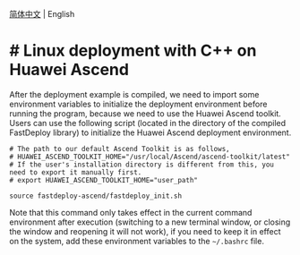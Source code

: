 [简体中文](../../cn/faq/use_sdk_on_linux.md) | English


# # Linux deployment with C++ on Huawei Ascend

After the deployment example is compiled, we need to import some environment variables to initialize the deployment environment before running the program, because we need to use the Huawei Ascend toolkit.
Users can use the following script (located in the directory of the compiled FastDeploy library) to initialize the Huawei Ascend deployment environment.


```
# The path to our default Ascend Toolkit is as follows,
# HUAWEI_ASCEND_TOOLKIT_HOME="/usr/local/Ascend/ascend-toolkit/latest"
# If the user's installation directory is different from this, you need to export it manually first.
# export HUAWEI_ASCEND_TOOLKIT_HOME="user_path"

source fastdeploy-ascend/fastdeploy_init.sh
```

Note that this command only takes effect in the current command environment after execution (switching to a new terminal window, or closing the window and reopening it will not work), if you need to keep it in effect on the system, add these environment variables to the `~/.bashrc` file.
